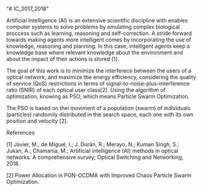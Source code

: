 "# IC_2017_2018"

Artificial Intelligence (AI) is an extensive scientific discipline with enables computer systems to solve problems by emulating complex biological proccess such as learning, reasoning and self-correction. A stride forward towards making agents more intelligent comes by incorporating the use of knowledge, reasoning and planning. In this case, intelligent agents keep a knowledge base where relevant knowledge about the environment and about the impact of their actions is stored [1].

The goal of this work is to minimize the interferece between the users of a optical network, and maximize the energy efficiency, considering the quality of service (QoS) restrictions in terms of signal-to-noise-plus-interference ratio (SNIR) of each optical user class[2]. Using the algorithm of optimization, knowing as PSO, which means Particle Swarm Optimization. 

The PSO is based on thei moviment of a population (swarm) of individuals (particles) randomily distributed in the search space, each one with its own position and velocity [2].



References

[1] Javier, M.; de Miguel, I.; J. Durán, R.; Merayo, N.; Kuman Singh, S.; Jukan, A.; Chamania, M.; Artificial intelligence (AI) methods in optical networks: A comprehensive survey; Optical Switching and Networking, 2018.

[2] Power Allocation in PON-OCDMA with Improved Chaos Particle Swarm Optimization. 

